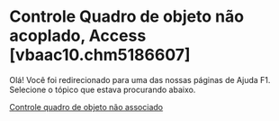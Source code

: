 
# Controle Quadro de objeto não acoplado, Access [vbaac10.chm5186607]

Olá! Você foi redirecionado para uma das nossas páginas de Ajuda F1. Selecione o tópico que estava procurando abaixo.

[Controle quadro de objeto não associado](http://msdn.microsoft.com/library/4a0874dc-ecac-be7c-25e2-ecc79696e2eb%28Office.15%29.aspx)
